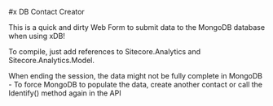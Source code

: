 ﻿#x DB Contact Creator

This is a quick and dirty Web Form to submit data to the MongoDB database when using xDB!

To compile, just add references to Sitecore.Analytics and Sitecore.Analytics.Model.

When ending the session, the data might not be fully complete in MongoDB - To force MongoDB to populate the data, create another contact or call the Identify() method again in the API